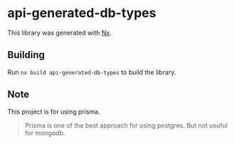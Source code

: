 # api-generated-db-types

This library was generated with [Nx](https://nx.dev).

## Building

Run `nx build api-generated-db-types` to build the library.

## Note

This project is for using prisma.

> Prisma is one of the best approach for using postgres.
> But not usuful for mongodb.
